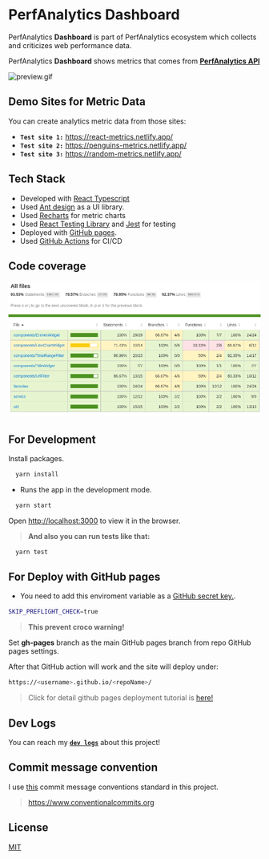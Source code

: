 # PerfAnalytics Dashboard

PerfAnalytics **Dashboard** is part of PerfAnalytics ecosystem which collects and criticizes web performance data. 

PerfAnalytics **Dashboard** shows metrics that comes from [**PerfAnalytics API**](https://github.com/hasantezcan/PerfAnalytics-api)

![preview.gif](_data/preview.gif)


## Demo Sites for Metric Data

You can create analytics metric data from those sites:

- **`Test site 1:`** https://react-metrics.netlify.app/
- **`Test site 2:`** https://penguins-metrics.netlify.app/
- **`Test site 3:`** https://random-metrics.netlify.app/
## Tech Stack
- Developed with [React Typescript](https://www.typescriptlang.org/docs/handbook/react.html)
- Used [Ant design](https://ant.design/) as a UI library.
- Used [Recharts](https://recharts.org/en-US/) for metric charts
- Used [React Testing Library](https://testing-library.com/docs/react-testing-library/intro/) and [Jest](https://jestjs.io/) for testing
- Deployed with [GitHub pages](https://pages.github.com/).
- Used [GitHub Actions](https://github.com/actions) for CI/CD   

## Code coverage

![code coverage](_data/2021-07-22-15-01-57.png)

## For Development

Install packages.
```bash
  yarn install
```

- Runs the app in the development mode.

```bash
  yarn start
```
Open [http://localhost:3000](http://localhost:3000) to view it in the browser.

> **And also you can run tests like that:**

```bash
  yarn test
```

## For Deploy with GitHub pages

- You need to add this enviroment variable as a [GitHub secret key.](https://docs.github.com/en/actions/reference/encrypted-secrets). 

```bash
SKIP_PREFLIGHT_CHECK=true
```

> **This prevent croco warning!**

Set **gh-pages** branch as the main GitHub pages branch from repo GitHub pages settings.

After that GitHub action will work and the site will deploy under:

```bash
https://<username>.github.io/<repoName>/
```

> Click for detail github pages deployment tutorial is [here!](https://codeburst.io/deploying-a-react-app-using-github-pages-and-github-actions-7fc14d380796)
## Dev Logs

You can reach my [**`dev logs`**](DEVLOGS.md) about this project! 

## Commit message convention

I use [this](https://www.conventionalcommits.org) commit message conventions standard in this project.
> https://www.conventionalcommits.org

 
## License

[MIT](/LICENSE)